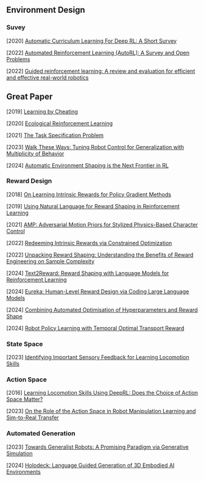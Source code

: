 ## Environment Design

### Suvey

[2020] [Automatic Curriculum Learning For Deep RL: A Short Survey](https://arxiv.org/abs/2003.04664)

[2022] [Automated Reinforcement Learning (AutoRL): A Survey and Open Problems](https://arxiv.org/abs/2201.03916)

[2022] [Guided reinforcement learning: A review and evaluation for efficient and effective real-world robotics](https://ieeexplore.ieee.org/stamp/stamp.jsp?arnumber=9926159)



## Great Paper

[2019] [Learning by Cheating](https://arxiv.org/abs/1912.12294)

[2020] [Ecological Reinforcement Learning](https://arxiv.org/abs/2006.12478)

[2021] [The Task Specification Problem](https://openreview.net/pdf?id=cBdnThrYkV7)

[2023] [Walk These Ways: Tuning Robot Control for Generalization with Multiplicity of Behavior](https://arxiv.org/abs/2212.03238)

[2024] [Automatic Environment Shaping is the Next Frontier in RL](https://arxiv.org/abs/2407.16186)



### Reward Design

[2018] [On Learning Intrinsic Rewards for Policy Gradient Methods](https://arxiv.org/abs/1804.06459)

[2019] [Using Natural Language for Reward Shaping in Reinforcement Learning](https://arxiv.org/abs/1903.02020)

[2021] [AMP: Adversarial Motion Priors for Stylized Physics-Based Character Control](https://arxiv.org/abs/2104.02180)

[2022] [Redeeming Intrinsic Rewards via Constrained Optimization](https://arxiv.org/abs/2211.07627)

[2022] [Unpacking Reward Shaping: Understanding the Benefits of Reward Engineering on Sample Complexity](https://arxiv.org/abs/2210.09579)

[2024] [Text2Reward: Reward Shaping with Language Models for Reinforcement Learning](https://arxiv.org/abs/2309.11489) 

[2024] [Eureka: Human-Level Reward Design via Coding Large Language Models](https://arxiv.org/abs/2310.12931)

[2024] [Combining Automated Optimisation of Hyperparameters and Reward Shape](https://arxiv.org/abs/2406.18293)

[2024] [Robot Policy Learning with Temporal Optimal Transport Reward](https://arxiv.org/abs/2410.21795)



### State Space

[2023] [Identifying Important Sensory Feedback for Learning Locomotion Skills](https://arxiv.org/abs/2306.17101)



### Action Space

[2016] [Learning Locomotion Skills Using DeepRL: Does the Choice of Action Space Matter?](https://arxiv.org/abs/1611.01055)

[2023] [On the Role of the Action Space in Robot Manipulation Learning and Sim-to-Real Transfer](https://arxiv.org/abs/2312.03673)



### Automated Generation

[2023] [Towards Generalist Robots: A Promising Paradigm via Generative Simulation](https://arxiv.org/abs/2305.10455)

[2024] [Holodeck: Language Guided Generation of 3D Embodied AI Environments](https://arxiv.org/abs/2312.09067)